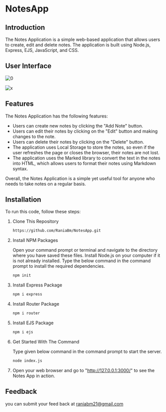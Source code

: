 # NotesApp

## Introduction

The Notes Application is a simple web-based application that allows users to create, edit and delete notes. The application is built using Node.js, Express, EJS, JavaScript, and CSS.

## User Interface

![0](https://user-images.githubusercontent.com/128255568/236644850-23b76d94-87f7-45fe-ac5f-8ef2399dcfe9.png)

![x](https://user-images.githubusercontent.com/128255568/236645249-84f1387b-17a4-419e-b335-021c2f10dda3.png)

## Features

The Notes Application has the following features:

 * Users can create new notes by clicking the "Add Note" button.
 * Users can edit their notes by clicking on the "Edit" button and making changes to the note.
 * Users can delete their notes by clicking on the "Delete" button.
 * The application uses Local Storage to store the notes, so even if the user refreshes the page or closes the browser, their notes are not lost.
 * The application uses the Marked library to convert the text in the notes into HTML, which allows users to format their notes using Markdown syntax.

Overall, the Notes Application is a simple yet useful tool for anyone who needs to take notes on a regular basis.

## Installation
  
To run this code, follow these steps:
1. Clone This Repository

   ```sh
   https://github.com/RaniaBm/NotesApp.git

2. Install NPM Packages

   Open your command prompt or terminal and navigate to the directory where you have saved these files.
   Install Node.js on your computer if it is not already installed.
   Type the below command in the command prompt to install the required dependencies.
  
   ```sh
   npm init

3. Install Express Package

   ```sh
   npm i express

4. Install Router Package

   ```sh
   npm i router
   
5. Install EJS Package

   ```sh
   npm i ejs 
   
6. Get Started With The Command

   Type given below command in the command prompt to start the server.
   
   ```sh
   node index.js 
   
7. Open your web browser and go to "http://127.0.0.1:3000/" to see the Notes App in action.



## Feedback
you can submit your feed back at raniabm21@gmail.com
